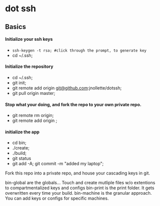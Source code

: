 # dot ssh

## Basics


#### Initialize your ssh keys
* ```ssh-keygen -t rsa; #click through the prompt, to generate key```
* cd ~/.ssh;

#### Initialize the repository
*	cd ~/.ssh;
* git init;
* git remote add origin git@github.com:jnollette/dotssh;
* git pull origin master;

####	Stop what your doing, and fork the repo to your own private repo.
*	git remote rm origin;
* git remote add origin <your private repo>;

####	initialize the app
* cd bin;
* ./create;
* ./build;
* git status
* git add -A; git commit -m "added my laptop";

Fork this repo into a private repo, and house your cascading keys in git.

bin-global are the globals...  Touch and create mutliple files w/o extentions to compartmentalized keys and configs
bin-print is the print folder. It gets overwritten every time your build.
bin-machine is the granular approach. You can add keys or configs for specific machines.



